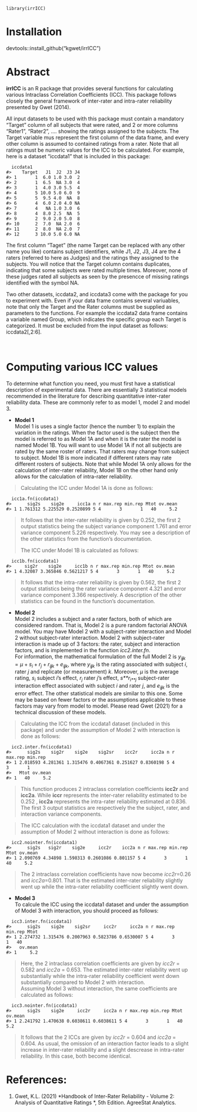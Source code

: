     library(irrICC)

# Installation

devtools::install\_github(“kgwet/irrICC”)

# Abstract

**irrICC** is an R package that provides several functions for
calculating various Intraclass Correlation Coefficients (ICC). This
package follows closely the general framework of inter-rater and
intra-rater reliability presented by Gwet (2014).

All input datasets to be used with this package must contain a mandatory
“Target” column of all subjects that were rated, and 2 or more columns
“Rater1”, “Rater2”, …. showing the ratings assigned to the subjects. The
Target variable mus represent the first column of the data frame, and
every other column is assumed to contained ratings from a rater. Note
that all ratings must be numeric values for the ICC to be calculated.
For example, here is a dataset “iccdata1” that is included in this
package:

      iccdata1
    #>    Target   J1  J2  J3 J4
    #> 1       1  6.0 1.0 3.0  2
    #> 2       1  6.5  NA 3.0  4
    #> 3       1  4.0 3.0 5.5  4
    #> 4       5 10.0 5.0 6.0  9
    #> 5       5  9.5 4.0  NA  8
    #> 6       4  6.0 2.0 4.0 NA
    #> 7       4   NA 1.0 3.0  6
    #> 8       4  8.0 2.5  NA  5
    #> 9       2  9.0 2.0 5.0  8
    #> 10      2  7.0  NA 2.0  6
    #> 11      2  8.0  NA 2.0  7
    #> 12      3 10.0 5.0 6.0 NA

The first column “Taget” (the name Target can be replaced with any other
name you like) contains subject identifiers, while J1, J2, J3, J4 are
the 4 raters (referred to here as Judges) and the ratings they assigned
to the subjects. You will notice that the Target column contains
duplicates, indicating that some subjects were rated multiple times.
Moreover, none of these judges rated all subjects as seen by the
presencce of missing ratings identified with the symbol NA.

Two other datasets, iccdata2, and iccdata3 come with the package for you
to experiment with. Even if your data frame contains several variuables,
note that only the Target and the Rater columns must be supplied as
parameters to the functions. For example the iccdata2 data frame
contains a variable named Group, which indicates the specific group each
Target is categorized. It must be excluded from the input dataset as
follows: iccdata2\[,2:6\].

 

# Computing various ICC values

To determine what function you need, you must first have a statistical
description of experimental data. There are essentially 3 statistical
models recommended in the literature for describing quantitative
inter-rater reliability data. These are commonly refer to as model 1,
model 2 and model 3.

-   **Model 1**  
    Model 1 is uses a single factor (hence the number 1) to explain the
    variation in the ratings. When the factor used is the subject then
    the model is referred to as Model 1A and when it is the rater the
    model is named Model 1B. You will want to use Model 1A if not all
    subjects are rated by the same roster of raters. That raters may
    change from subject to subject. Model 1B is more indicated if
    different raters may rate different rosters of subjects. Note that
    while Model 1A only allows for the calculation of inter-rater
    reliability, Model 1B on the other hand only allows for the
    calculation of intra-rater reliability.

> Calculating the ICC under Model 1A is done as follows:

      icc1a.fn(iccdata1)
    #>      sig2s    sig2e     icc1a n r max.rep min.rep Mtot ov.mean
    #> 1 1.761312 5.225529 0.2520899 5 4       3       1   40     5.2

> It follows that the inter-rater reliability is given by 0.252, the
> first 2 output statistics being the subject variance component 1.761
> and error variance component 5.226 respectively. You may see a
> description of the other statistics from the function’s documentation.
>
> The ICC under Model 1B is calculated as follows:

      icc1b.fn(iccdata1)
    #>     sig2r    sig2e     icc1b n r max.rep min.rep Mtot ov.mean
    #> 1 4.32087 3.365846 0.5621217 5 4       3       1   40     5.2

> It follows that the intra-rater reliability is given by 0.562, the
> first 2 output statistics being the rater variance component 4.321 and
> error variance component 3.366 respectively. A description of the
> other statistics can be found in the function’s documentation.

-   **Model 2**  
    Model 2 includes a subject and a rater factors, both of which are
    considered random. That is, Model 2 is a pure random factorial ANOVA
    model. You may have Model 2 with a subject-rater interaction and
    Model 2 without subject-rater interaction. Model 2 with
    subject-rater interaction is made up of 3 factors: the rater,
    subject and interaction factors, and is implemented in the function
    *icc2.inter.fn*.  
    For information, the mathematical formulation of the full Model 2 is
    *y*<sub>*i**j**k*</sub> = *μ* + *s*<sub>*i*</sub> + *r*<sub>*j*</sub> + *r*<sub>*i**j**k*</sub> + *e*<sub>*i**j**k*</sub>,
    where *y*<sub>*i**j**k*</sub> is the rating associated with subject
    *i*, rater *j* and replicate (or measurement) *k*. Moreover, *μ* is
    the average rating, *s*<sub>*i*</sub> subject *i*’s effect,
    *r*<sub>*j*</sub> rater *j*’s effect, *s**r*<sub>*i**j*</sub>
    subject-rater interaction effect associated with subject *i* and
    rater *j*, and *e*<sub>*i**j**k*</sub> is the error effect. The
    other statistical models are similar to this one. Some may be based
    on fewer factors or the assumptions applicable to these factors may
    vary from model to model. Please read Gwet (2021) for a technical
    discussion of these models.

> Calculating the ICC from the iccdata1 dataset (included in this
> package) and under the assumption of Model 2 with interaction is done
> as follows:

      icc2.inter.fn(iccdata1)
    #>      sig2s    sig2r    sig2e    sig2sr    icc2r     icc2a n r max.rep min.rep
    #> 1 2.018593 4.281361 1.315476 0.4067361 0.251627 0.8360198 5 4       3       1
    #>   Mtot ov.mean
    #> 1   40     5.2

> This function produces 2 intraclass correlation coefficients **icc2r**
> and **icc2a**. While **iccr** represents the inter-rater reliability
> estimated to be 0.252 , **icc2a** represents the intra-rater
> reliability estimated at 0.836. The first 3 output statistics are
> respectively the the subject, rater, and interaction variance
> components.

> The ICC calculation with the iccdata1 dataset and under the assumption
> of Model 2 without interaction is done as follows:

      icc2.nointer.fn(iccdata1)
    #>      sig2s   sig2r    sig2e     icc2r    icc2a n r max.rep min.rep Mtot ov.mean
    #> 1 2.090769 4.34898 1.598313 0.2601086 0.801157 5 4       3       1   40     5.2

> The 2 intraclass correlation coefficients have now become *icc2r*=0.26
> and *icc2a*=0.801. That is the estimated inter-rater reliability
> slightly went up while the intra-rater reliability coefficient
> slightly went down.

-   **Model 3**  
    To calcule the ICC using the iccdata1 dataset and under the
    assumption of Model 3 with interaction, you should proceed as
    follows:

<!-- -->

      icc3.inter.fn(iccdata1)
    #>      sig2s    sig2e    sig2sr     icc2r     icc2a n r max.rep min.rep Mtot
    #> 1 2.274732 1.315476 0.2007963 0.5823786 0.6530007 5 4       3       1   40
    #>   ov.mean
    #> 1     5.2

> Here, the 2 intraclass correlation coefficients are given by *icc2r* =
> 0.582 and *icc2a* = 0.653. The estimated inter-rater reliability went
> up substantially while the intra-rater reliability coefficient went
> down substantially compared to Model 2 with interaction.  
> Assuming Model 3 without interaction, the same coefficients are
> calculated as follows:

      icc3.nointer.fn(iccdata1)
    #>      sig2s    sig2e     icc2r     icc2a n r max.rep min.rep Mtot ov.mean
    #> 1 2.241792 1.470638 0.6038611 0.6038611 5 4       3       1   40     5.2

> It follows that the 2 ICCs are given by *icc2r* = 0.604 and *icc2a* =
> 0.604. As usual, the omission of an interaction factor leads to a
> slight increase in inter-rater reliability and a slight descrease in
> intra-rater reliability. In this case, both become identical.

# References:

1.  Gwet, K.L. (2021) *Handbook of Inter-Rater Reliability - Volume 2:
    Analysis of Quantitative Ratings *, 5th Edition. AgreeStat
    Analytics.
